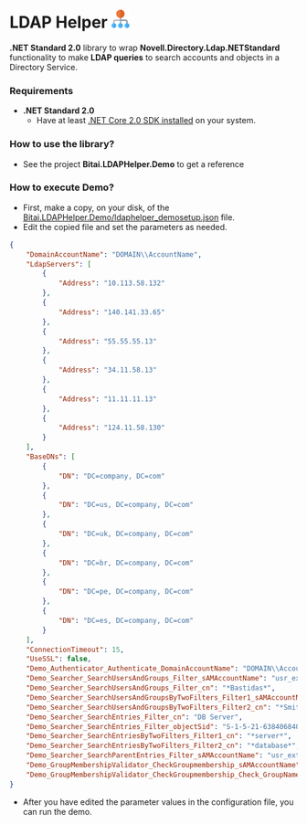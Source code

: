 # LDAP Helper ![Logo](resources/hierarchy_32.png)

**.NET Standard 2.0** library to wrap **Novell.Directory.Ldap.NETStandard** functionality to make **LDAP  queries** to search accounts and objects in a Directory Service.



### Requirements

- **.NET Standard 2.0**
  - Have at least [.NET Core 2.0 SDK installed](https://dotnet.microsoft.com/download/dotnet/2.0) on your system.  



### How to use the library?

- See the project **Bitai.LDAPHelper.Demo** to get a reference  



### How to execute Demo?

- First, make a copy, on your disk, of the  [Bitai.LDAPHelper.Demo/ldaphelper_demosetup.json](src/Bitai.LDAPHelper.Demo/ldaphelper_demosetup.json) file.
- Edit the copied file and set the parameters as needed.
```json
{
    "DomainAccountName": "DOMAIN\\AccountName",
    "LdapServers": [
        {
            "Address": "10.113.58.132"
        },
        {
            "Address": "140.141.33.65"
        },
        {
            "Address": "55.55.55.13"
        },
        {
            "Address": "34.11.58.13"
        },
        {
            "Address": "11.11.11.13"
        },
        {
            "Address": "124.11.58.130"
        }
    ],
    "BaseDNs": [
        {
            "DN": "DC=company, DC=com"
        },
        {
            "DN": "DC=us, DC=company, DC=com"
        },
        {
            "DN": "DC=uk, DC=company, DC=com"
        },
        {
            "DN": "DC=br, DC=company, DC=com"
        },
        {
            "DN": "DC=pe, DC=company, DC=com"
        },
        {
            "DN": "DC=es, DC=company, DC=com"
        }
    ],
    "ConnectionTimeout": 15,
    "UseSSL": false,
    "Demo_Authenticator_Authenticate_DomainAccountName": "DOMAIN\\AccountName",
    "Demo_Searcher_SearchUsersAndGroups_Filter_sAMAccountName": "usr_ext01",
    "Demo_Searcher_SearchUsersAndGroups_Filter_cn": "*Bastidas*",
    "Demo_Searcher_SearchUsersAndGroupsByTwoFilters_Filter1_sAMAccountName": "*smith",
    "Demo_Searcher_SearchUsersAndGroupsByTwoFilters_Filter2_cn": "*Smith*",
    "Demo_Searcher_SearchEntries_Filter_cn": "DB Server",
    "Demo_Searcher_SearchEntries_Filter_objectSid": "S-1-5-21-638406840-1180129177-883519231-179439",
    "Demo_Searcher_SearchEntriesByTwoFilters_Filter1_cn": "*server*",
    "Demo_Searcher_SearchEntriesByTwoFilters_Filter2_cn": "*database*",
    "Demo_Searcher_SearchParentEntries_Filter_sAMAccountName": "usr_ext01",
    "Demo_GroupMembershipValidator_CheckGroupmembership_sAMAccountName": "4439690",
    "Demo_GroupMembershipValidator_CheckGroupmembership_Check_GroupName": "Software Administrators"
}
```
- After you have edited the parameter values in the configuration file, you can run the demo.